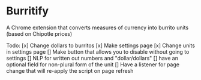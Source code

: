 # Burritify
A Chrome extension that converts measures of currency into burrito units (based on Chipotle prices)

Todo:
[x] Change dollars to burritos
[x] Make settings page
[x] Change units in settings page
[] Make button that allows you to disable without going to settings
[] NLP for written out numbers and "dollar/dollars"
[] have an optional field for non-plural form of the unit
[] Have a listener for page change that will re-apply the script on page refresh 